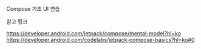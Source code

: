 Compose 기초 UI 연습

참고 링크

https://developer.android.com/jetpack/compose/mental-model?hl=ko
https://developer.android.com/codelabs/jetpack-compose-basics?hl=ko#0
